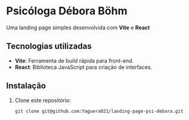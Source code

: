 # Psicóloga Débora Böhm

Uma landing page simples desenvolvida com **Vite** e **React**

## Tecnologias utilizadas

- **Vite**: Ferramenta de build rápida para front-end.
- **React**: Biblioteca JavaScript para criação de interfaces.

## Instalação

1. Clone este repositório:
   ```bash
   git clone git@github.com:Yaguera021/landing-page-psi-debora.git
   ```
